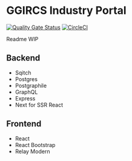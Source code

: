 # GGIRCS Industry Portal

[![Quality Gate Status](https://sonarcloud.io/api/project_badges/measure?project=bcgov_cas-ciip-portal&metric=alert_status)](https://sonarcloud.io/dashboard?id=bcgov_cas-ciip-portal)
[![CircleCI](https://circleci.com/gh/bcgov/cas-ciip-portal.svg?style=svg)](https://circleci.com/gh/bcgov/cas-ciip-portal)

Readme WIP

## Backend

- Sqitch
- Postgres
- Postgraphile
- GraphQL
- Express
- Next for SSR React


## Frontend
- React
- React Bootstrap
- Relay Modern
